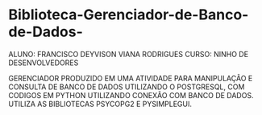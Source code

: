# Biblioteca-Gerenciador-de-Banco-de-Dados-

ALUNO: FRANCISCO DEYVISON VIANA RODRIGUES
CURSO: NINHO DE DESENVOLVEDORES

GERENCIADOR PRODUZIDO EM UMA ATIVIDADE PARA MANIPULAÇÃO E CONSULTA DE BANCO DE DADOS UTILIZANDO O POSTGRESQL, COM CODIGOS EM PYTHON UTILIZANDO CONEXÃO COM BANCO DE DADOS.
UTILIZA AS BIBLIOTECAS PSYCOPG2 E PYSIMPLEGUI.
